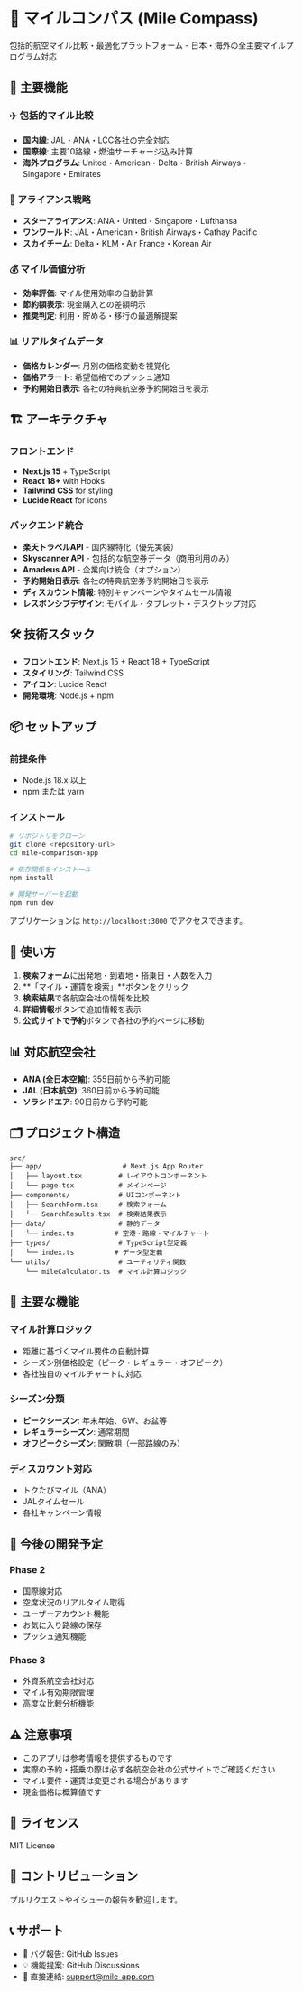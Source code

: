 # 🧭 マイルコンパス (Mile Compass)

包括的航空マイル比較・最適化プラットフォーム - 日本・海外の全主要マイルプログラム対応

## 🌟 主要機能

### ✈️ 包括的マイル比較
- **国内線**: JAL・ANA・LCC各社の完全対応
- **国際線**: 主要10路線・燃油サーチャージ込み計算
- **海外プログラム**: United・American・Delta・British Airways・Singapore・Emirates

### 🔄 アライアンス戦略
- **スターアライアンス**: ANA・United・Singapore・Lufthansa
- **ワンワールド**: JAL・American・British Airways・Cathay Pacific
- **スカイチーム**: Delta・KLM・Air France・Korean Air

### 💰 マイル価値分析
- **効率評価**: マイル使用効率の自動計算
- **節約額表示**: 現金購入との差額明示
- **推奨判定**: 利用・貯める・移行の最適解提案

### 📊 リアルタイムデータ
- **価格カレンダー**: 月別の価格変動を視覚化  
- **価格アラート**: 希望価格でのプッシュ通知
- **予約開始日表示**: 各社の特典航空券予約開始日を表示

## 🏗️ アーキテクチャ

### フロントエンド
- **Next.js 15** + TypeScript
- **React 18+** with Hooks  
- **Tailwind CSS** for styling
- **Lucide React** for icons

### バックエンド統合
- **楽天トラベルAPI** - 国内線特化（優先実装）
- **Skyscanner API** - 包括的な航空券データ（商用利用のみ）
- **Amadeus API** - 企業向け統合（オプション）
- **予約開始日表示**: 各社の特典航空券予約開始日を表示
- **ディスカウント情報**: 特別キャンペーンやタイムセール情報
- **レスポンシブデザイン**: モバイル・タブレット・デスクトップ対応

## 🛠 技術スタック

- **フロントエンド**: Next.js 15 + React 18 + TypeScript
- **スタイリング**: Tailwind CSS
- **アイコン**: Lucide React
- **開発環境**: Node.js + npm

## 📦 セットアップ

### 前提条件

- Node.js 18.x 以上
- npm または yarn

### インストール

```bash
# リポジトリをクローン
git clone <repository-url>
cd mile-comparison-app

# 依存関係をインストール
npm install

# 開発サーバーを起動
npm run dev
```

アプリケーションは `http://localhost:3000` でアクセスできます。

## 🎯 使い方

1. **検索フォーム**に出発地・到着地・搭乗日・人数を入力
2. **「マイル・運賃を検索」**ボタンをクリック
3. **検索結果**で各航空会社の情報を比較
4. **詳細情報**ボタンで追加情報を表示
5. **公式サイトで予約**ボタンで各社の予約ページに移動

## 📊 対応航空会社

- **ANA (全日本空輸)**: 355日前から予約可能
- **JAL (日本航空)**: 360日前から予約可能  
- **ソラシドエア**: 90日前から予約可能

## 🗂 プロジェクト構造

```
src/
├── app/                    # Next.js App Router
│   ├── layout.tsx         # レイアウトコンポーネント
│   └── page.tsx           # メインページ
├── components/            # UIコンポーネント
│   ├── SearchForm.tsx     # 検索フォーム
│   └── SearchResults.tsx  # 検索結果表示
├── data/                  # 静的データ
│   └── index.ts          # 空港・路線・マイルチャート
├── types/                 # TypeScript型定義
│   └── index.ts          # データ型定義
└── utils/                 # ユーティリティ関数
    └── mileCalculator.ts  # マイル計算ロジック
```

## 🔧 主要な機能

### マイル計算ロジック

- 距離に基づくマイル要件の自動計算
- シーズン別価格設定（ピーク・レギュラー・オフピーク）
- 各社独自のマイルチャートに対応

### シーズン分類

- **ピークシーズン**: 年末年始、GW、お盆等
- **レギュラーシーズン**: 通常期間
- **オフピークシーズン**: 閑散期（一部路線のみ）

### ディスカウント対応

- トクたびマイル（ANA）
- JALタイムセール
- 各社キャンペーン情報

## 🚧 今後の開発予定

### Phase 2
- 国際線対応
- 空席状況のリアルタイム取得
- ユーザーアカウント機能
- お気に入り路線の保存
- プッシュ通知機能

### Phase 3
- 外資系航空会社対応
- マイル有効期限管理
- 高度な比較分析機能

## ⚠️ 注意事項

- このアプリは参考情報を提供するものです
- 実際の予約・搭乗の際は必ず各航空会社の公式サイトでご確認ください
- マイル要件・運賃は変更される場合があります
- 現金価格は概算値です

## 📝 ライセンス

MIT License

## 🤝 コントリビューション

プルリクエストやイシューの報告を歓迎します。

## 📞 サポート

- 🐛 バグ報告: GitHub Issues
- 💡 機能提案: GitHub Discussions  
- 📧 直接連絡: [support@mile-app.com](mailto:support@mile-app.com)
